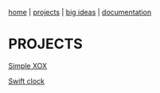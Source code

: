 [home](https://sanduran.github.io) | [projects](https://sanduran.github.io/projects) | [big ideas](https://sanduran.github.io/big_ideas) | [documentation](https://sanduran.github.io/documentation)

# PROJECTS
[Simple XOX](https://sanduran.github.io/projects/scratchXOX)

[Swift clock](https://sanduran.github.io/projects/swiftClock)
